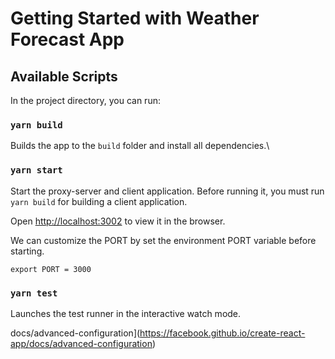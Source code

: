# Getting Started with Weather Forecast App

## Available Scripts

In the project directory, you can run:

### `yarn build`

Builds the app to the `build` folder and install all dependencies.\

### `yarn start`

Start the proxy-server and client application. Before running it, you must run `yarn build` for building a client application.

Open [http://localhost:3002](http://localhost:3002) to view it in the browser.

We can customize the PORT by set the environment PORT variable before starting.

```
export PORT = 3000
```

### `yarn test`

Launches the test runner in the interactive watch mode.

docs/advanced-configuration](https://facebook.github.io/create-react-app/docs/advanced-configuration)
